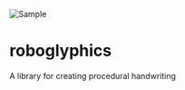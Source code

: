 ![Sample](https://raw.github.com/bwiklund/roboglyphics/master/site/sample.png)

roboglyphics
========

A library for creating procedural handwriting
